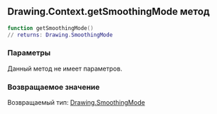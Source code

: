 ## Drawing.Context.getSmoothingMode метод


```lua
function getSmoothingMode()
// returns: Drawing.SmoothingMode
```


### Параметры

Данный метод не имеет параметров.

### Возвращаемое значение

Возвращаемый тип: [Drawing.SmoothingMode](../../Drawing/SmoothingMode.md)

